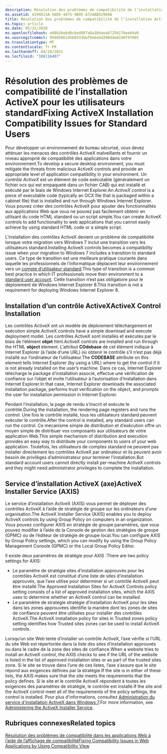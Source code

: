 ```yaml
---
description: Résolution des problèmes de compatibilité de l’installation ActiveX pour les utilisateurs standard
ms.assetid: 4199521A-58E6-4475-9B95-A724AB52969A
title: Résolution des problèmes de compatibilité de l’installation ActiveX pour les utilisateurs standard
ms.topic: article
ms.date: 05/31/2018
ms.openlocfilehash: e88b26ebd0c6e4887a8a304aeab725b176ee04a0
ms.sourcegitcommit: 95685061d5b0333bbf9e6ebd208dde8190f97005
ms.translationtype: MT
ms.contentlocale: fr-FR
ms.lasthandoff: 04/28/2021
ms.locfileid: "108116407"
---
```

# <a name="fixing-activex-installation-compatibility-issues-for-standard-users"></a><span data-ttu-id="6d758-103">Résolution des problèmes de compatibilité de l’installation ActiveX pour les utilisateurs standard</span><span class="sxs-lookup"><span data-stu-id="6d758-103">Fixing ActiveX Installation Compatibility Issues for Standard Users</span></span>

<span data-ttu-id="6d758-104">Pour développer un environnement de bureau sécurisé, vous devez atténuer les menaces des contrôles ActiveX malveillants et fournir un niveau approprié de compatibilité des applications dans votre environnement.</span><span class="sxs-lookup"><span data-stu-id="6d758-104">To develop a secure desktop environment, you must mitigate the threats from malicious ActiveX controls and provide an appropriate level of application compatibility in your environment.</span></span> <span data-ttu-id="6d758-105">Un *contrôle ActiveX* est un élément de code exécutable (généralement un fichier ocx qui est empaqueté dans un fichier CAB) qui est installé et exécuté par le biais de Windows Internet Explorer.</span><span class="sxs-lookup"><span data-stu-id="6d758-105">An *ActiveX control* is a piece of executable code (typically an OCX file that is packaged within a cabinet file) that is installed and run through Windows Internet Explorer.</span></span> <span data-ttu-id="6d758-106">Vous pouvez créer des contrôles ActiveX pour ajouter des fonctionnalités aux applications Web que vous ne pouvez pas facilement obtenir en utilisant du code HTML standard ou un script simple.</span><span class="sxs-lookup"><span data-stu-id="6d758-106">You can create ActiveX controls to add functionality to web applications that you cannot easily achieve by using standard HTML code or a simple script.</span></span>

<span data-ttu-id="6d758-107">L'installation des contrôles ActiveX devient un problème de compatibilité lorsque votre migration vers Windows 7 inclut une transition vers les utilisateurs standard.</span><span class="sxs-lookup"><span data-stu-id="6d758-107">Installing ActiveX controls becomes a compatibility issue when your migration to Windows 7 includes a transition to standard users.</span></span> <span data-ttu-id="6d758-108">Ce type de transition est une meilleure pratique courante dans laquelle les professionnels de l’informatique déplacent leur environnement vers un [compte d’utilisateur standard](https://support.microsoft.com/hub/4338813/windows-help).</span><span class="sxs-lookup"><span data-stu-id="6d758-108">This type of transition is a common best practice in which IT professionals move their environment to a [standard user account](https://support.microsoft.com/hub/4338813/windows-help).</span></span> <span data-ttu-id="6d758-109">Cette transition n’est pas obligatoire pour le déploiement de Windows Internet Explorer 8.</span><span class="sxs-lookup"><span data-stu-id="6d758-109">This transition is not a requirement for deploying Windows Internet Explorer 8.</span></span>

## <a name="activex-control-installation"></a><span data-ttu-id="6d758-110">Installation d’un contrôle ActiveX</span><span class="sxs-lookup"><span data-stu-id="6d758-110">ActiveX Control Installation</span></span>

<span data-ttu-id="6d758-111">Les contrôles ActiveX ont un modèle de déploiement téléchargement et exécution simple.</span><span class="sxs-lookup"><span data-stu-id="6d758-111">ActiveX controls have a simple download and execute deployment model.</span></span> <span data-ttu-id="6d758-112">Les contrôles ActiveX sont installés et exécutés par le biais de l’élément **objet** html.</span><span class="sxs-lookup"><span data-stu-id="6d758-112">ActiveX controls are installed and run through the HTML **object** element.</span></span> <span data-ttu-id="6d758-113">L’attribut **COdebase** de cet élément indique à Internet Explorer (à l’aide d’une URL) où obtenir le contrôle s’il n’est pas déjà installé sur l’ordinateur de l’utilisateur.</span><span class="sxs-lookup"><span data-stu-id="6d758-113">The **CODEBASE** attribute on this element tells Internet Explorer (by using a URL) where to get the control if it is not already installed on the user’s machine.</span></span> <span data-ttu-id="6d758-114">Dans ce cas, Internet Explorer télécharge le package d’installation associé, effectue une vérification de confiance sur l’objet et invite l’utilisateur à l’autorisation d’installation dans Internet Explorer.</span><span class="sxs-lookup"><span data-stu-id="6d758-114">In that case, Internet Explorer downloads the associated installation package, performs trust verification on the object, and prompts the user for installation permission in Internet Explorer.</span></span>

<span data-ttu-id="6d758-115">Pendant l’installation, la page de rendu s’inscrit et exécute le contrôle.</span><span class="sxs-lookup"><span data-stu-id="6d758-115">During the installation, the rendering page registers and runs the control.</span></span> <span data-ttu-id="6d758-116">Une fois le contrôle installé, tous les utilisateurs standard peuvent exécuter le contrôle.</span><span class="sxs-lookup"><span data-stu-id="6d758-116">After the control is installed, any standard users can run the control.</span></span> <span data-ttu-id="6d758-117">Ce mécanisme simple de distribution et d’exécution offre un moyen simple de distribuer vos composants aux utilisateurs de votre application Web.</span><span class="sxs-lookup"><span data-stu-id="6d758-117">This simple mechanism of distribution and execution provides an easy way to distribute your components to users of your web application.</span></span> <span data-ttu-id="6d758-118">Toutefois, les utilisateurs de comptes standard ne peuvent pas installer directement les contrôles ActiveX par ordinateur et ils peuvent avoir besoin de privilèges d’administrateur pour terminer l’installation.</span><span class="sxs-lookup"><span data-stu-id="6d758-118">But standard account users cannot directly install per-machine ActiveX controls and they might need administrator privileges to complete the installation.</span></span>

## <a name="activex-installer-service-axis"></a><span data-ttu-id="6d758-119">Service d’installation ActiveX (axe)</span><span class="sxs-lookup"><span data-stu-id="6d758-119">ActiveX Installer Service (AXIS)</span></span>

<span data-ttu-id="6d758-120">Le service d’installation ActiveX (AXIS) vous permet de déployer des contrôles ActiveX à l’aide de stratégie de groupe sur les ordinateurs d’une organisation.</span><span class="sxs-lookup"><span data-stu-id="6d758-120">The ActiveX Installer Service (AXIS) enables you to deploy ActiveX controls by using Group Policy on computers in an organization.</span></span> <span data-ttu-id="6d758-121">Vous pouvez configurer AXIS en stratégie de groupe paramètres, que vous pouvez modifier à l’aide de la Console de gestion des stratégies de groupe (GPMC) ou de l’éditeur de stratégie de groupe local.</span><span class="sxs-lookup"><span data-stu-id="6d758-121">You can configure AXIS by Group Policy settings, which you can modify by using the Group Policy Management Console (GPMC) or the Local Group Policy Editor.</span></span>

<span data-ttu-id="6d758-122">Il existe deux paramètres de stratégie pour AXIS :</span><span class="sxs-lookup"><span data-stu-id="6d758-122">There are two policy settings for AXIS:</span></span>

-   <span data-ttu-id="6d758-123">Le paramètre de stratégie sites d’installation approuvés pour les contrôles ActiveX est constitué d’une liste de sites d’installation approuvés, que l’axe utilise pour déterminer si un contrôle ActiveX peut être installé.</span><span class="sxs-lookup"><span data-stu-id="6d758-123">The Approved Installation Sites for ActiveX Controls policy setting consists of a list of approved installation sites, which the AXIS uses to determine whether an ActiveX control can be installed.</span></span>
-   <span data-ttu-id="6d758-124">Le paramètre de stratégie stratégie d’installation ActiveX pour les sites dans les zones approuvées identifie la manière dont les zones de sites de confiance peuvent être utilisées pour installer des contrôles ActiveX.</span><span class="sxs-lookup"><span data-stu-id="6d758-124">The ActiveX installation policy for sites in Trusted zones policy setting identifies how Trusted sites zones can be used to install ActiveX controls.</span></span>

<span data-ttu-id="6d758-125">Lorsqu’un site Web tente d’installer un contrôle ActiveX, l’axe vérifie si l’URL du site Web est répertoriée dans la liste des sites d’installation approuvés ou dans le cadre de la zone des sites de confiance.</span><span class="sxs-lookup"><span data-stu-id="6d758-125">When a website tries to install an ActiveX control, the AXIS checks to see if the URL of the website is listed in the list of approved installation sites or as part of the trusted sites zone.</span></span> <span data-ttu-id="6d758-126">Si le site se trouve dans l’une de ces listes, l’axe s’assure que le site répond aux exigences définies par la stratégie.</span><span class="sxs-lookup"><span data-stu-id="6d758-126">If the site is in either of these lists, the AXIS makes sure that the site meets the requirements that the policy defines.</span></span> <span data-ttu-id="6d758-127">Si le site et le contrôle ActiveX répondent à toutes les exigences des paramètres de stratégie, le contrôle est installé.</span><span class="sxs-lookup"><span data-stu-id="6d758-127">If the site and the ActiveX control meet all of the requirements of the policy settings, the control is installed.</span></span> <span data-ttu-id="6d758-128">Pour plus d'informations, consultez [Administration du service d'installation ActiveX dans Windows 7](/previous-versions/windows/it-pro/windows-7/dd631688(v=ws.10)).</span><span class="sxs-lookup"><span data-stu-id="6d758-128">For more information, see [Administering the ActiveX Installer Service](/previous-versions/windows/it-pro/windows-7/dd631688(v=ws.10)).</span></span>

## <a name="related-topics"></a><span data-ttu-id="6d758-129">Rubriques connexes</span><span class="sxs-lookup"><span data-stu-id="6d758-129">Related topics</span></span>

<dl> <dt>

[<span data-ttu-id="6d758-130">Résolution des problèmes de compatibilité dans les applications Web à l’aide de l’affichage de compatibilité</span><span class="sxs-lookup"><span data-stu-id="6d758-130">Fixing Compatibility Issues in Web Applications by Using Compatibility View</span></span>](remediating-web-applications-and-add-ons.md)
</dt> </dl>

 

 

